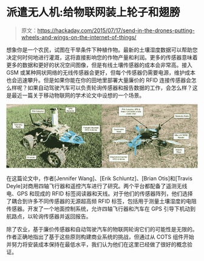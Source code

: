 # 派遣无人机:给物联网装上轮子和翅膀

> 原文：<https://hackaday.com/2015/07/17/send-in-the-drones-putting-wheels-and-wings-on-the-internet-of-things/>

想象你是一个农民，试图在干旱条件下种植作物。最新的土壤湿度数据可以帮助您决定何时何地进行灌溉，这将直接影响您的作物产量和利润。更多的传感器意味着更多的数据和更好的状况空间图像，但是有线土壤传感器的成本会非常高。接入 GSM 或某种网状网络的无线传感器会更好，但每个传感器仍需要电源，维护成本也会迅速攀升。但是如果你能在你的田地里部署大量廉价的 RFID 连接传感器会怎么样呢？如果自动驾驶汽车可以负责轮询传感器和报告数据的工作，会怎么样？这是最近一篇关于移动物联网的学术论文中设想的一个场景。

[![both](img/d2d252ff6d53b0bfd4a9c0a2dab973ee.png)](https://hackaday.com/wp-content/uploads/2015/07/both.jpg)

在这篇论文中，作者[Jennifer Wang]、[Erik Schluntz]、[Brian Otis]和[Travis Deyle]对商用四轴飞行器和遥控汽车进行了研究。两个平台都配备了遥测无线电、GPS 和现成的 RFID 标签阅读器和天线。对于他们的传感器阵列，他们选择了耦合到许多不同传感器的无源超高频 RFID 标签，包括用于测量土壤湿度的电阻传感器。开发了一个地面控制系统，允许四轴飞行器和汽车在 GPS 引导下机动到航路点，以轮询传感器并返回报告。

除了农业，基于廉价传感器和自动驾驶汽车的物联网轮询它们的可能性是无限的。作者正确地指出了基于这些原则构建商业系统的挑战，但通过从 COTS 组件开始并努力将安装成本保持在最低水平，我们认为他们在这里已经做了很好的概念验证。